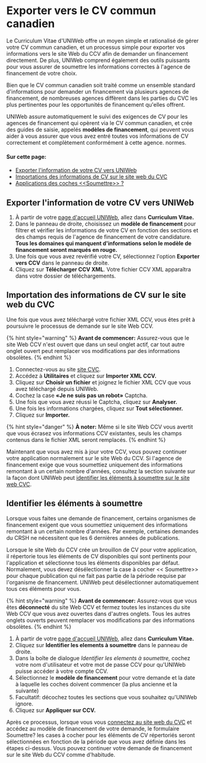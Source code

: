 # Exporter vers le CV commun canadien

Le Curriculum Vitae d'UNIWeb offre un moyen simple et rationalisé de gérer votre CV commun canadien, et un processus simple pour exporter vos informations vers le site Web du CCV afin de demander un financement directement. De plus, UNIWeb comprend également des outils puissants pour vous assurer de soumettre les informations correctes à l'agence de financement de votre choix.

Bien que le CV commun canadien soit traité comme un ensemble standard d'informations pour demander un financement via plusieurs agences de financement, de nombreuses agences diffèrent dans les parties du CVC les plus pertinentes pour les opportunités de financement qu'elles offrent.

UNIWeb assure automatiquement le suivi des exigences de CV pour les agences de financement qui opèrent via le CV commun canadien, et crée des guides de saisie, appelés **modèles de financement**, qui peuvent vous aider à vous assurer que vous avez entré toutes vos informations de CV correctement et complètement conformément à cette agence. normes.

#### **Sur cette page:**

* [Exporter l'information de votre CV vers UNIWeb](applying-for-funding-with-the-canadian-common-cv.md#exporting-cv-information-from-uniweb)
* [Importations des informations de CV sur le site web du CVC](applying-for-funding-with-the-canadian-common-cv.md#importing-cv-information-into-the-ccv-website)
* [Applications des coches &lt;&lt;Soumettre&gt;&gt; ?](applying-for-funding-with-the-canadian-common-cv.md#applying-submit-checkmarks)

## Exporter l'information de votre CV vers UNIWeb

1. À partir de votre [page d'accueil UNIWeb](../navigating-uniweb/the-home-page.md), allez dans **Curriculum Vitae.**
2. Dans le panneau de droite, choisissez un **modèle de financement** pour filtrer et vérifier les informations de votre CV en fonction des sections et des champs requis de l'agence de financement de votre candidature. **Tous les domaines qui manquent d'informations selon le modèle de financement seront marqués en rouge.**
3. Une fois que vous avez revérifié votre CV, sélectionnez l'option **Exporter vers CCV** dans le panneau de droite.
4. Cliquez sur **Télécharger CCV XML**. Votre fichier CCV XML apparaîtra dans votre dossier de téléchargements.

## **Importation des informations de CV sur le site web du CVC**

Une fois que vous avez téléchargé votre fichier XML CCV, vous êtes prêt à poursuivre le processus de demande sur le site Web CCV.

{% hint style="warning" %}
**Avant de commencer:** Assurez-vous que le site Web CCV n'est ouvert que dans un seul onglet actif, car tout autre onglet ouvert peut remplacer vos modifications par des informations obsolètes.
{% endhint %}

1. Connectez-vous au site [site CVC](https://ccv-cvc.ca).
2. Accédez à **Utilitaires** et cliquez sur **Importer XML CCV.**
3. Cliquez sur **Choisir un fichier** et joignez le fichier XML CCV que vous avez téléchargé depuis UNIWeb.
4. Cochez la case **«Je ne suis pas un robot»** Captcha.
5. Une fois que vous avez réussi le Captcha, cliquez sur **Analyser.**
6. Une fois les informations chargées, cliquez sur **Tout sélectionner.**
7. Cliquez sur **Importer.**

{% hint style="danger" %}
**À noter:** Même si le site Web CCV vous avertit que vous écrasez vos informations CCV existantes, seuls les champs contenus dans le fichier XML seront remplacés.
{% endhint %}

Maintenant que vous avez mis à jour votre CCV, vous pouvez continuer votre application normalement sur le site Web du CCV. Si l'agence de financement exige que vous soumettiez uniquement des informations remontant à un certain nombre d'années, consultez la section suivante sur la façon dont UNIWeb peut [identifier les éléments à soumettre sur le site web CVC](applying-for-funding-with-the-canadian-common-cv.md#applying-submit-checkmarks).

## **Identifier les éléments à soumettre**

Lorsque vous faites une demande de financement, certains organismes de financement exigent que vous soumettiez uniquement des informations remontant à un certain nombre d'années. Par exemple, certaines demandes du CRSH ne nécessitent que les 6 dernières années de publications.

Lorsque le site Web du CCV crée un brouillon de CV pour votre application, il répertorie tous les éléments de CV disponibles qui sont pertinents pour l'application et sélectionne tous les éléments disponibles par défaut. Normalement, vous devez désélectionner la case à cocher &lt;&lt; Soumettre&gt;&gt; pour chaque publication qui ne fait pas partie de la période requise par l'organisme de financement. UNIWeb peut désélectionner automatiquement tous ces éléments pour vous.

{% hint style="warning" %}
**Avant de commencer:** Assurez-vous que vous êtes **déconnecté** du site Web CCV et fermez toutes les instances du site Web CCV que vous avez ouvertes dans d'autres onglets. Tous les autres onglets ouverts peuvent remplacer vos modifications par des informations obsolètes.
{% endhint %}

1. À partir de votre [page d'accueil UNIWeb](../navigating-uniweb/the-home-page.md), allez dans **Curriculum Vitae.**
2. Cliquez sur **Identifier les elements à soumettre** dans le panneau de droite.
3. Dans la boîte de dialogue _Identifier les elements à soumettre,_ cochez votre nom d'utilisateur et votre mot de passe CCV pour qu'UNIWeb puisse accéder à votre compte CCV.
4. Sélectionnez le **modèle de financement** pour votre demande et la date à laquelle les coches doivent commencer \(la plus ancienne et la suivante\)
5. Facultatif: décochez toutes les sections que vous souhaitez qu'UNIWeb ignore.
6. Cliquez sur **Appliquer sur CCV.**

Après ce processus, lorsque vous vous [connectez au site web du CVC](https://ccv-cvc.ca) et accédez au modèle de financement de votre demande, le formulaire Soumettre? les cases à cocher pour les éléments de CV répertoriés seront sélectionnées en fonction de la période que vous avez définie dans les étapes ci-dessus. Vous pouvez continuer votre demande de financement sur le site Web du CCV comme d'habitude.

